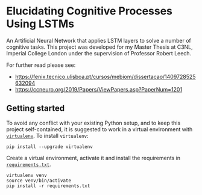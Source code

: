 # Elucidating Cognitive Processes Using LSTMs
An Artificial Neural Network that applies LSTM layers to solve a number of cognitive tasks.
This project was developed for my Master Thesis at C3NL, Imperial College London under the supervision of Professor Robert Leech.

For further read please see:
* https://fenix.tecnico.ulisboa.pt/cursos/mebiom/dissertacao/1409728525632094
* https://ccneuro.org/2019/Papers/ViewPapers.asp?PaperNum=1201

## Getting started
To avoid any conflict with your existing Python setup, and to keep this project self-contained, it is suggested to work in a virtual environment with [`virtualenv`](http://docs.python-guide.org/en/latest/dev/virtualenvs/). To install `virtualenv`:
```
pip install --upgrade virtualenv
```
Create a virtual environment, activate it and install the requirements in [`requirements.txt`](requirements.txt).
```
virtualenv venv
source venv/bin/activate
pip install -r requirements.txt
```
